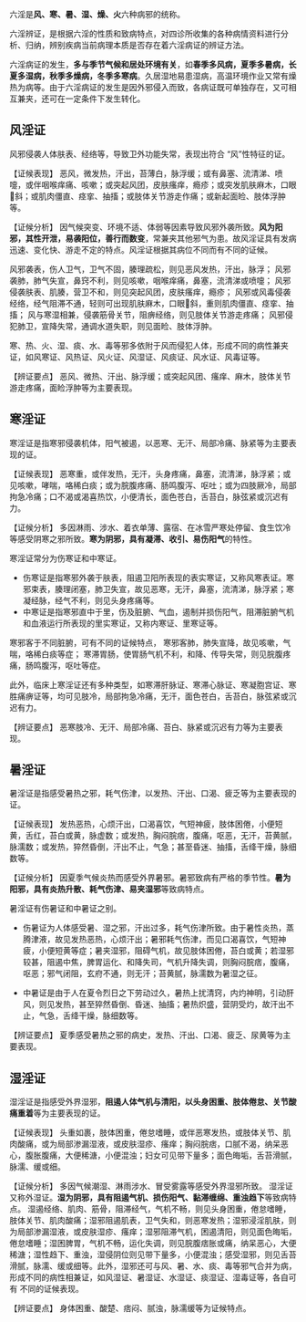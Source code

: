 六淫是**风、寒、暑、湿、燥、火**六种病邪的统称。

六淫辨证，是根据六淫的性质和致病特点，对四诊所收集的各种病情资料进行分析、归纳，辨别疾病当前病理本质是否存在着六淫病证的辨证方法。

六淫病证的发生，**多与季节气候和居处环境有关**，如**春季多风病，夏季多暑病，长夏多湿病，秋季多燥病，冬季多寒病**。久居湿地易患湿病，高温环境作业又常有燥热为病等。由于六淫病证的发生是因外邪侵入而致，各病证既可单独存在，又可相互兼夹，还可在一定条件下发生转化。

## 风淫证

风邪侵袭人体肤表、经络等，导致卫外功能失常，表现出符合 “风”性特征的证。

【证候表现】
恶风，微发热，汗出，苔薄白，脉浮缓；或有鼻塞、流清涕、喷嚏，或伴咽喉痒痛、咳嗽；或突起风团，皮肤瘙痒，瘾疹；或突发肌肤麻木，口眼斜；或肌肉僵直、痉挛、抽搐；或肢体关节游走作痛；或新起面睑、肢体浮肿等。

【证候分析】
因气候突变、环境不适、体弱等因素导致风邪外袭所致。**风为阳邪，其性开泄，易袭阳位，善行而数变**，常兼夹其他邪气为患。故风淫证具有发病迅速、变化快、游走不定的特点。风淫证根据其病位不同而有不同的证候。

风邪袭表，伤人卫气，卫气不固，腠理疏松，则见恶风发热，汗出，脉浮；
风邪袭肺，肺气失宣，鼻窍不利，则见咳嗽，咽喉痒痛，鼻塞，流清涕或喷嚏；
风邪侵袭肤表、肌腠，营卫不和，则见突起风团，皮肤瘙痒，瘾疹；
风邪或风毒侵袭经络，经气阻滞不通，轻则可出现肌肤麻木，口眼斜，重则肌肉僵直、痉挛、抽搐；
风与寒湿相兼，侵袭筋骨关节，阻痹经络，则见肢体关节游走疼痛；
风邪侵犯肺卫，宣降失常，通调水道失职，则见面睑、肢体浮肿。

寒、热、火、湿、痰、水、毒等邪多依附于风而侵犯人体，形成不同的病性兼夹证，如风寒证、风热证、风火证、风湿证、风痰证、风水证、风毒证等。

【辨证要点】
恶风、微热、汗出、脉浮缓；或突起风团、瘙痒、麻木，肢体关节游走疼痛，面睑浮肿等为主要表现。


























## 寒淫证
寒淫证是指寒邪侵袭机体，阳气被遏，以恶寒、无汗、局部冷痛、脉紧等为主要表现的证。

【证候表现】
恶寒重，或伴发热，无汗，头身疼痛，鼻塞，流清涕，脉浮紧；或见咳嗽，哮喘，咯稀白痰；或为脘腹疼痛、肠鸣腹泻、呕吐；或为四肢厥冷，局部拘急冷痛；口不渴或渴喜热饮，小便清长，面色苍白，舌苔白，脉弦紧或沉迟有力。

【证候分析】
多因淋雨、涉水、着衣单薄、露宿、在冰雪严寒处停留、食生饮冷等感受阴寒之邪所致。**寒为阴邪，具有凝滞、收引、易伤阳气**的特性。

寒淫证常分为伤寒证和中寒证。

- 伤寒证是指寒邪外袭于肤表，阻遏卫阳所表现的表实寒证，又称风寒表证。寒邪束表，腠理闭塞，肺卫失宣，故见恶寒，无汗，鼻塞，流清涕，脉浮紧；寒凝经脉，经气不利，则见头身疼痛等。
- 中寒证是指寒邪直中于里，伤及脏腑、气血，遏制并损伤阳气，阻滞脏腑气机和血液运行所表现的里实寒证，又称内寒证、里寒证等。

寒邪客于不同脏腑，可有不同的证候特点，
寒邪客肺，肺失宣降，故见咳嗽，气喘，咯稀白痰等症；
寒滞胃肠，使胃肠气机不利，和降、传导失常，则见脘腹疼痛，肠鸣腹泻，呕吐等症。

此外，临床上寒淫证还有多种类型，如寒滞肝脉证、寒滞心脉证、寒凝胞宫证、寒胜痛痹证等，均可见肢冷，局部拘急冷痛，无汗，面色苍白，舌苔白，脉弦紧或沉迟有力。

【辨证要点】
恶寒肢冷、无汗、局部冷痛、苔白、脉紧或沉迟有力等为主要表现。
## 暑淫证
暑淫证是指感受暑热之邪，耗气伤津，以发热、汗出、口渴、疲乏等为主要表现的证。

【证候表现】
发热恶热，心烦汗出，口渴喜饮，气短神疲，肢体困倦，小便短黄，舌红，苔白或黄，脉虚数；或发热，胸闷脘痞，腹痛，呕恶，无汗，苔黄腻，脉濡数；或发热，猝然昏倒，汗出不止，气急；甚至昏迷、抽搐，舌绛干燥，脉细数等。

【证候分析】
因夏季气候炎热而感受外界暑邪。暑邪致病有严格的季节性。**暑为阳邪，具有炎热升散、耗气伤津、易夹湿邪**等致病特点。

暑淫证有伤暑证和中暑证之别。
- 伤暑证为人体感受暑、湿之邪，汗出过多，耗气伤津所致。由于暑性炎热，蒸腾津液，故见发热恶热，心烦汗出；暑邪耗气伤津，而见口渴喜饮，气短神疲，小便短黄等症；暑夹湿邪，阻碍气机，故见肢体困倦，苔白或黄；若湿邪较甚，阻遏中焦，脾胃运化、和降失司，气机升降失调，则胸闷脘痞，腹痛，呕恶；邪气闭阻，玄府不通，则无汗；苔黄腻，脉濡数为暑湿之征。

- 中暑证是由于人在夏令烈日之下劳动过久，暑热上扰清窍，内灼神明，引动肝风，则见发热，甚至猝然昏倒、昏迷、抽搐；暑热炽盛，营阴受灼，故汗出不止，气急，舌绛干燥，脉细数等。

【辨证要点】
夏季感受暑热之邪的病史，发热、汗出、口渴、疲乏、尿黄等为主要表现。

## 湿淫证

湿淫证是指感受外界湿邪，**阻遏人体气机与清阳，以头身困重、肢体倦怠、关节酸痛重着**等为主要表现的证。

【证候表现】
头重如裹，肢体困重，倦怠嗜睡，或伴恶寒发热，或肢体关节、肌肉酸痛，或为局部渗漏湿液，或皮肤湿疹、瘙痒；胸闷脘痞，口腻不渴，纳呆恶心，腹胀腹痛，大便稀溏，小便混浊；妇女可见带下量多；面色晦垢，舌苔滑腻，脉濡、缓或细。

【证候分析】
多因气候潮湿、淋雨涉水、冒受雾露等感受外界湿邪所致。
湿淫证又称外湿证。**湿为阴邪，具有阻遏气机、损伤阳气、黏滞缠绵、重浊趋下**等致病特点。
湿遏经络、肌肉、筋骨，阻滞经气，气机不畅，则见头身困重，倦怠嗜睡，肢体关节、肌肉酸痛；湿邪阻遏肌表，卫气失和，则恶寒发热；湿邪浸淫肌肤，则为局部渗漏湿液，或皮肤湿疹、瘙痒；湿邪阻滞气机，困遏清阳，则见面色晦垢，倦怠嗜睡；湿困脾胃，气机不畅，运化失调，则见脘腹痞胀或痛，纳呆恶心，大便稀溏；湿性趋下、重浊，湿侵阴位则见带下量多，小便混浊；感受湿邪，则见舌苔滑腻，脉濡、缓或细等。此外，湿邪还可与风、暑、水、痰、毒等邪气合并为病，形成不同的病性相兼证，如风湿证、暑湿证、水湿证、痰湿证、湿毒证等，各自可有
不同的证候表现。

【辨证要点】
身体困重、酸楚、痞闷、腻浊，脉濡缓等为证候特点。




































